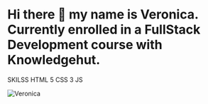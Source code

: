 <h1> Hi there 👋 my name is Veronica. Currently enrolled in a FullStack Development course with Knowledgehut. </h1>

<!--
**vramirez2022/vramirez2022** is a ✨ _special_ ✨ repository because its `README.md` (this file) appears on your GitHub profile.

Here are some ideas to get you started:

- 🔭 I’m currently working on creating websites.
- 🌱 I’m currently learning how to code.
- 👯 I’m looking to collaborate on with anyone willing to exchange ideas.
- 🤔 I’m looking for help with ideas and coding projects.
- 📫 You can reach me in git hub.
- ⚡ Fun fact: I love astrology and the stars.
-->
SKILSS
HTML 5
CSS 3
JS

<p align="left"> <img src="http://www.nasa.gov/sites/default/files/thumbnails/image/potw1940a.jpg" alt="Veronica"/> </p>
